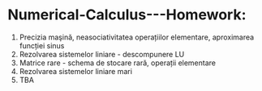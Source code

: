 # Numerical-Calculus---Homework:
  1. Precizia maşină, neasociativitatea operațiilor elementare, aproximarea funcției sinus
  2. Rezolvarea sistemelor liniare - descompunere LU
  3. Matrice rare - schema de stocare rară, operații elementare
  4. Rezolvarea sistemelor liniare mari
  5. TBA
